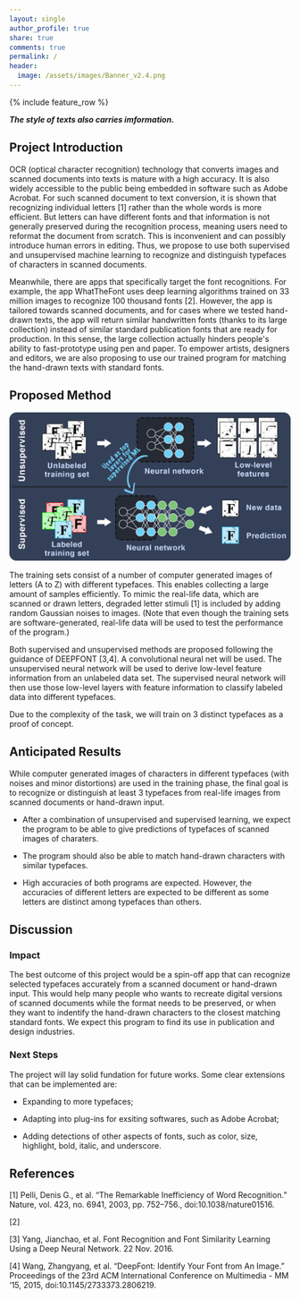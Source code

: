 ```yaml
---
layout: single
author_profile: true
share: true
comments: true
permalink: /
header:
  image: /assets/images/Banner_v2.4.png
---
```

{% include feature_row %}

_**The style of texts also carries imformation.**_

## Project Introduction
OCR (optical character recognition) technology that converts images and scanned documents into texts is mature with a high accuracy. It is also widely accessible to the public being embedded in software such as Adobe Acrobat. For such scanned document to text conversion, it is shown that recognizing individual letters [1] rather than the whole words is more efficient. But letters can have different fonts and that information is not generally preserved during the recognition process, meaning users need to reformat the document from scratch. This is inconvenient and can possibly introduce human errors in editing. Thus, we propose to use both supervised and unsupervised machine learning to recognize and distinguish typefaces of characters in scanned documents.
	
Meanwhile, there are apps that specifically target the font recognitions. For example, the app WhatTheFont uses deep learning algorithms trained on 33 million images to recognize 100 thousand fonts [2]. However, the app is tailored towards scanned documents, and for cases where we tested hand-drawn texts, the app will return similar handwritten fonts (thanks to its large collection) instead of similar standard publication fonts that are ready for production. In this sense, the large collection actually hinders people's ability to fast-prototype using pen and paper. To empower artists, designers and editors, we are also proposing to use our trained program for matching the hand-drawn texts with standard fonts.

## Proposed Method

<img src="assets/images/method_diagram_2.png" alt="hi" class="inline"/>

The training sets consist of a number of computer generated images of letters (A to Z) with different typefaces. This enables collecting a large amount of samples efficiently. To mimic the real-life data, which are scanned or drawn letters, degraded letter stimuli [1] is included by adding random Gaussian noises to images. (Note that even though the training sets are software-generated, real-life data will be used to test the performance of the program.)

Both supervised and unsupervised methods are proposed following the guidance of DEEPFONT [3,4]. A convolutional neural net will be used. The unsupervised neural network will be used to derive low-level feature information from an unlabeled data set. The supervised neural network will then use those low-level layers with feature information to classify labeled data into different typefaces.

Due to the complexity of the task, we will train on 3 distinct typefaces as a proof of concept.

## Anticipated Results

While computer generated images of characters in different typefaces (with noises and minor distortions) are used in the training phase, the final goal is to recognize or distinguish at least 3 typefaces from real-life images from scanned documents or hand-drawn input.

- After a combination of unsupervised and supervised learning, we expect the program to be able to give predictions of typefaces of scanned images of charaters.

- The program should also be able to match hand-drawn characters with similar typefaces.

- High accuracies of both programs are expected. However, the accuracies of different letters are expected to be different as some letters are distinct among typefaces than others.


## Discussion
### Impact

The best outcome of this project would be a spin-off app that can recognize selected typefaces accurately from a scanned document or hand-drawn input. This would help many people who wants to recreate digital versions of scanned documents while the format needs to be preserved, or when they want to indentify the hand-drawn characters to the closest matching standard fonts. We expect this program to find its use in publication and design industries.

### Next Steps

The project will lay solid fundation for future works. Some clear extensions that can be implemented are:

- Expanding to more typefaces;

- Adapting into plug-ins for exsiting softwares, such as Adobe Acrobat;

- Adding detections of other aspects of fonts, such as color, size, highlight, bold, italic, and underscore. 

## References
[1] Pelli, Denis G., et al. “The Remarkable Inefficiency of Word Recognition.” Nature, vol. 423, no. 6941, 2003, pp. 752–756., doi:10.1038/nature01516.

[2]

[3] Yang, Jianchao, et al. Font Recognition and Font Similarity Learning Using a Deep Neural Network. 22 Nov. 2016.

[4] Wang, Zhangyang, et al. “DeepFont: Identify Your Font from An Image.” Proceedings of the 23rd ACM International Conference on Multimedia - MM ‘15, 2015, doi:10.1145/2733373.2806219.
